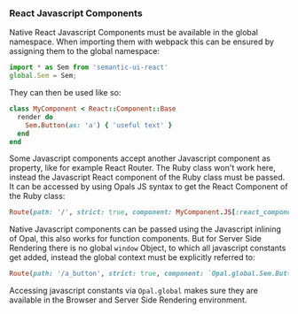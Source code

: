 ### React Javascript Components

Native React Javascript Components must be available in the global namespace. When importing them with webpack
this can be ensured by assigning them to the global namespace:
```javascript
import * as Sem from 'semantic-ui-react'
global.Sem = Sem;
```
They can then be used like so:
```ruby
class MyComponent < React::Component::Base
  render do
    Sem.Button(as: 'a') { 'useful text' }
  end
end
```

Some Javascript components accept another Javascript component as property, like for example React Router. The Ruby class won't work here,
instead the Javascript React component of the Ruby class must be passed.
It can be accessed by using Opals JS syntax to get the React Component of the Ruby class:
```ruby
Route(path: '/', strict: true, component: MyComponent.JS[:react_component])
```
Native Javascript components can be passed using the Javascript inlining of Opal, this also works for function components.
But for Server Side Rendering there is no global `window` Object, to which all javascript constants get added, instead the global context must
be explicitly referred to:
```ruby
Route(path: '/a_button', strict: true, component: `Opal.global.Sem.Button`)
```
Accessing javascript constants via `Opal.global` makes sure they are available in the Browser and Server Side Rendering environment.
